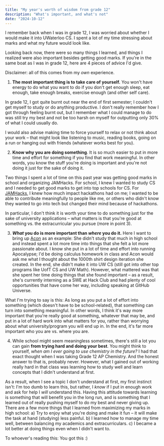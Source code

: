 ```yaml
---
title: "My year's worth of wisdom from grade 12"
description: "What's important, and what's not"
date: "2024-10-12"
---
```


I remember back when I was in grade 12, I was worried about whether I would make it into UWaterloo CS. I spent a lot of my time stressing about marks and what my future would look like.

Looking back now, there were so many things I learned, and things I realized were also important besides getting good marks. If you're in the same boat as I was in grade 12, here are 4 pieces of advice I'd give.

Disclaimer: all of this comes from my *own* experience.

1. **The most important thing is to take care of yourself.**
You won't have energy to do what you want to do if you don't get enough sleep, eat enough, take enough breaks, exercise enough (and other self care).

In grade 12, I got quite burnt out near the end of first semester; I couldn't get myself to study or do anything productive. I don't really remember how I got through feeling burnt out, but I remember what I could manage to do was still try my best and not be too harsh on myself for outputting only 30% of what I could usually do.

I would also advise making time to force yourself to relax or not think about your work – that might look like listening to music, reading books, going on a run or hanging out with friends (whatever works best for you).  

2. **Know why you are doing something**.
It is so much easier to put in more time and effort for something if you find that work meaningful. In other words, you know the stuff you're doing is important and you're not doing it just for the sake of doing it.

Two things I spent a lot of time on this past year was getting good marks in school and organizing JAMHacks. For school, I knew I wanted to study CS and I needed to get good marks to get into top schools for CS. For [JAMHacks](https://www.chinglamlau.ca/writing/jamhacks8), I knew how much impact hackathons had on me; I wanted to be able to contribute meaningfully to people like me, or others who didn't know they wanted to go into tech but changed their mind because of hackathons. 

In particular, I don't think it is worth your time to do something just for the sake of university applications – what matters is that you're good at something vs. the extracurricular you pursue (more in point 3).

3. ***What* you do is more important than *where* you do it.**
Here I want to bring up [Acon](https://aconlin.com/) as an example: She didn't study that much in high school and instead spent a lot more time into things that she felt a lot more passionate about. I know she put in a lot of time and effort into running Apocalypse; I'd be doing calculus homework in class and Acon would ask me what I thought about the 1000th shirt design iteration she created. In the end, she didn't make it into UW CS (still got into other top programs like UofT CS and UW Math). However, what mattered was that she spent her time doing things that she found important – as a result, she's currently interning as a SWE at Hack Club and had plenty of cool opportunities that have come her way, including speaking at GitHub Universe.

What I'm trying to say is this: As long as you put a lot of effort into something (which doesn't have to be school-related), that something can turn into something meaningful. In other words, I think it's way more important that you're really good at something, whatever that may be, and put in a lot of hard work into what matters for you, rather than worrying about what university/program you will end up in. In the end, it's far more important who you are vs. where you are.

4. While school might seem meaningless sometimes, there's still a lot you can gain **from trying hard and doing your best**. You might think to yourself, *when am I ever going to use chemistry in the future?* I had that exact thought when I was taking Grade 12 AP Chemistry. And the honest answer to that is, probably never. However, what I gained out of working really hard in that class was learning how to study well and learn concepts that I didn't understand at first. 

As a result, when I see a topic I don't understand at first, my first instinct isn't: I'm too dumb to learn this, but rather, I *know* if I put in enough work and ask for help I *will* understand this. Having this attitude towards learning is something that will benefit you in the long run, and is something that I learned out of really pushing myself to do my best and never giving up. There are a few more things that I learned from maximizing my marks in high school: a) Try to enjoy what you're doing and make it fun – it will make the task at hand (studying) less painful. b) I learned how to manage my time well, between balancing my academics and extracurriculars. c) I became a lot better at doing things even when I didn't want to.

To whoever's reading this: You got this :)